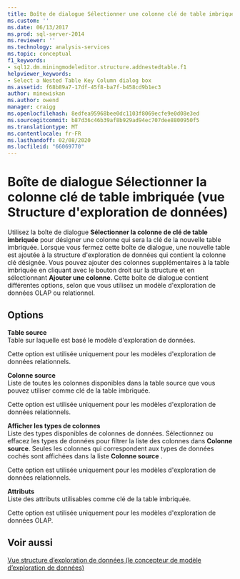 ```yaml
---
title: Boîte de dialogue Sélectionner une colonne clé de table imbriquée (vue structure d’exploration de données) | Microsoft Docs
ms.custom: ''
ms.date: 06/13/2017
ms.prod: sql-server-2014
ms.reviewer: ''
ms.technology: analysis-services
ms.topic: conceptual
f1_keywords:
- sql12.dm.miningmodeleditor.structure.addnestedtable.f1
helpviewer_keywords:
- Select a Nested Table Key Column dialog box
ms.assetid: f68b89a7-17df-45f8-ba7f-b458cd9b1ec3
author: minewiskan
ms.author: owend
manager: craigg
ms.openlocfilehash: 8edfea95968bee0dc1103f8069ecfe9e0d08e3ed
ms.sourcegitcommit: b87d36c46b39af8b929ad94ec707dee8800950f5
ms.translationtype: MT
ms.contentlocale: fr-FR
ms.lasthandoff: 02/08/2020
ms.locfileid: "66069770"
---
```

# <a name="select-a-nested-table-key-column-dialog-box-mining-structure-view"></a>Boîte de dialogue Sélectionner la colonne clé de table imbriquée (vue Structure d'exploration de données)
  Utilisez la boîte de dialogue **Sélectionner la colonne de clé de table imbriquée** pour désigner une colonne qui sera la clé de la nouvelle table imbriquée. Lorsque vous fermez cette boîte de dialogue, une nouvelle table est ajoutée à la structure d'exploration de données qui contient la colonne clé désignée. Vous pouvez ajouter des colonnes supplémentaires à la table imbriquée en cliquant avec le bouton droit sur la structure et en sélectionnant **Ajouter une colonne**. Cette boîte de dialogue contient différentes options, selon que vous utilisez un modèle d'exploration de données OLAP ou relationnel.  
  
## <a name="options"></a>Options  
 **Table source**  
 Table sur laquelle est basé le modèle d'exploration de données.  
  
 Cette option est utilisée uniquement pour les modèles d'exploration de données relationnels.  
  
 **Colonne source**  
 Liste de toutes les colonnes disponibles dans la table source que vous pouvez utiliser comme clé de la table imbriquée.  
  
 Cette option est utilisée uniquement pour les modèles d'exploration de données relationnels.  
  
 **Afficher les types de colonnes**  
 Liste des types disponibles de colonnes de données. Sélectionnez ou effacez les types de données pour filtrer la liste des colonnes dans **Colonne source**. Seules les colonnes qui correspondent aux types de données cochés sont affichées dans la liste **Colonne source** .  
  
 Cette option est utilisée uniquement pour les modèles d'exploration de données relationnels.  
  
 **Attributs**  
 Liste des attributs utilisables comme clé de la table imbriquée.  
  
 Cette option est utilisée uniquement pour les modèles d'exploration de données OLAP.  
  
## <a name="see-also"></a>Voir aussi  
 [Vue structure d’exploration de données &#40;le concepteur de modèle d’exploration de données&#41;](mining-structure-view-data-mining-model-designer.md)  
  
  
